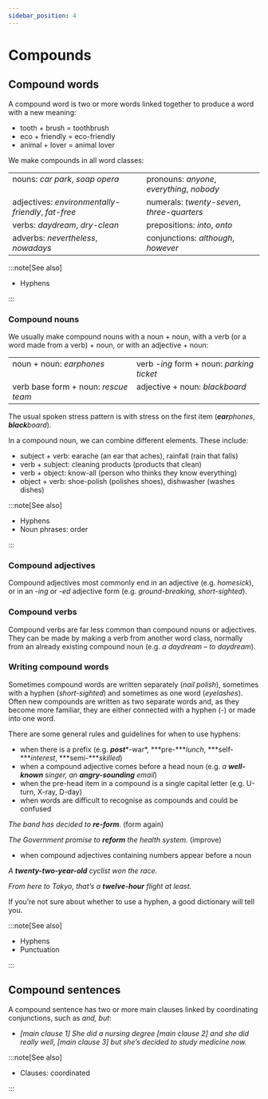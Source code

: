 ```yaml
---
sidebar_position: 4
---
```


# Compounds

## Compound words

A compound word is two or more words linked together to produce a word with a new meaning:

- tooth + brush = toothbrush
- eco + friendly = eco-friendly
- animal + lover = animal lover

We make compounds in all word classes:

<table><tbody><tr valign="top"><td>nouns: <i>car park</i>, <i>soap opera</i></td><td>pronouns: <i>anyone</i>, <i>everything</i>, <i>nobody</i></td></tr><tr valign="top"><td>adjectives: <i>environmentally-friendly</i>, <i>fat-free</i></td><td>numerals: <i>twenty-seven</i>, <i>three-quarters</i></td></tr><tr valign="top"><td>verbs: <i>daydream</i>, <i>dry-clean</i></td><td>prepositions: <i>into</i>, <i>onto</i></td></tr><tr valign="top"><td>adverbs: <i>nevertheless</i>, <i>nowadays</i></td><td>conjunctions: <i>although</i>, <i>however</i></td></tr></tbody></table>

:::note[See also]

- Hyphens

:::

### Compound nouns

We usually make compound nouns with a noun + noun, with a verb (or a word made from a verb) + noun, or with an adjective + noun:

<table><tbody><tr valign="top"><td>noun + noun: <i>earphones</i></td><td>verb <i>-ing</i> form + noun: <i>parking ticket</i></td></tr><tr valign="top"><td>verb base form + noun: <i>rescue team</i></td><td>adjective + noun: <i>blackboard</i></td></tr></tbody></table>

The usual spoken stress pattern is with stress on the first item (***ear****phones*, ***black****board*).

In a compound noun, we can combine different elements. These include:

- subject + verb: earache (an ear that aches), rainfall (rain that falls)
- verb + subject: cleaning products (products that clean)
- verb + object: know-all (person who thinks they know everything)
- object + verb: shoe-polish (polishes shoes), dishwasher (washes dishes)

:::note[See also]

- Hyphens
- Noun phrases: order

:::

### Compound adjectives

Compound adjectives most commonly end in an adjective (e.g. *homesick*), or in an -*ing* or -*ed* adjective form (e.g. *ground-breaking, short-sighted*).

### Compound verbs

Compound verbs are far less common than compound nouns or adjectives. They can be made by making a verb from another word class, normally from an already existing compound noun (e.g. *a daydream* – *to daydream*).

### Writing compound words

Sometimes compound words are written separately (*nail polish*), sometimes with a hyphen (*short-sighted*) and sometimes as one word (*eyelashes*). Often new compounds are written as two separate words and, as they become more familiar, they are either connected with a hyphen (-) or made into one word.

There are some general rules and guidelines for when to use hyphens:

- when there is a prefix (e.g. ***post****\-war*, ***pre-****lunch*, ***self-****interest*, ***semi-****skilled*)
- when a compound adjective comes before a head noun (e.g. *a **well-known** singer, an **angry-sounding** email*)
- when the pre-head item in a compound is a single capital letter (e.g. U\-turn, X\-ray, D\-day)
- when words are difficult to recognise as compounds and could be confused

*The band has decided to **re-form**.* (form again)

*The Government promise to **reform** the health system.* (improve)

- when compound adjectives containing numbers appear before a noun

*A **twenty-two-year-old** cyclist won the race.*

*From here to Tokyo, that’s a **twelve-hour** flight at least.*

If you’re not sure about whether to use a hyphen, a good dictionary will tell you.

:::note[See also]

- Hyphens
- Punctuation

:::

## Compound sentences

A compound sentence has two or more main clauses linked by coordinating conjunctions, such as *and, but*:

- *\[main clause 1\] She did a nursing degree \[main clause 2\] and she did really well, \[main clause 3\] but she’s decided to study medicine now.*

:::note[See also]

- Clauses: coordinated

:::
